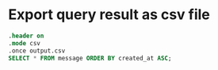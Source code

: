 # Export query result as csv file

```sql
.header on
.mode csv
.once output.csv
SELECT * FROM message ORDER BY created_at ASC;
```
